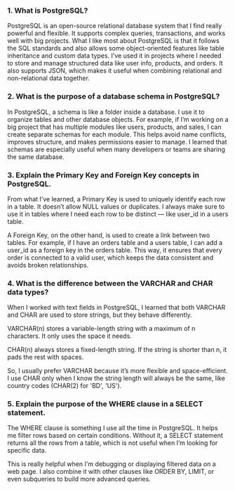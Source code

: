 ### 1. What is PostgreSQL?
PostgreSQL is an open-source relational database system that I find really powerful and flexible. It supports complex queries, transactions, and works well with big projects. What I like most about PostgreSQL is that it follows the SQL standards and also allows some object-oriented features like table inheritance and custom data types. I’ve used it in projects where I needed to store and manage structured data like user info, products, and orders. It also supports JSON, which makes it useful when combining relational and non-relational data together.

### 2. What is the purpose of a database schema in PostgreSQL?
In PostgreSQL, a schema is like a folder inside a database. I use it to organize tables and other database objects. For example, if I’m working on a big project that has multiple modules like users, products, and sales, I can create separate schemas for each module. This helps avoid name conflicts, improves structure, and makes permissions easier to manage. I learned that schemas are especially useful when many developers or teams are sharing the same database.

### 3. Explain the Primary Key and Foreign Key concepts in PostgreSQL.
From what I’ve learned, a Primary Key is used to uniquely identify each row in a table. It doesn’t allow NULL values or duplicates. I always make sure to use it in tables where I need each row to be distinct — like user_id in a users table.

A Foreign Key, on the other hand, is used to create a link between two tables. For example, if I have an orders table and a users table, I can add a user_id as a foreign key in the orders table. This way, it ensures that every order is connected to a valid user, which keeps the data consistent and avoids broken relationships.

### 4. What is the difference between the VARCHAR and CHAR data types?
When I worked with text fields in PostgreSQL, I learned that both VARCHAR and CHAR are used to store strings, but they behave differently.

VARCHAR(n) stores a variable-length string with a maximum of n characters. It only uses the space it needs.

CHAR(n) always stores a fixed-length string. If the string is shorter than n, it pads the rest with spaces.

So, I usually prefer VARCHAR because it’s more flexible and space-efficient. I use CHAR only when I know the string length will always be the same, like country codes (CHAR(2) for 'BD', 'US').

### 5. Explain the purpose of the WHERE clause in a SELECT statement.
The WHERE clause is something I use all the time in PostgreSQL. It helps me filter rows based on certain conditions. Without it, a SELECT statement returns all the rows from a table, which is not useful when I’m looking for specific data.

This is really helpful when I'm debugging or displaying filtered data on a web page. I also combine it with other clauses like ORDER BY, LIMIT, or even subqueries to build more advanced queries.

